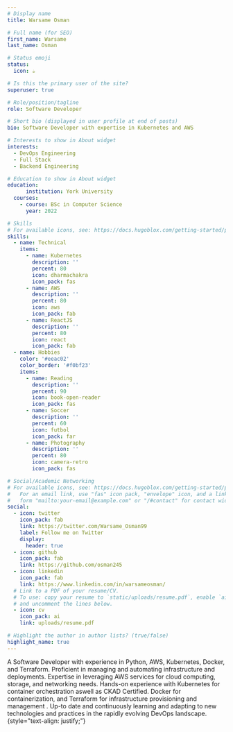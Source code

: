 ```yaml
---
# Display name
title: Warsame Osman

# Full name (for SEO)
first_name: Warsame
last_name: Osman

# Status emoji
status:
  icon: ☕️

# Is this the primary user of the site?
superuser: true

# Role/position/tagline
role: Software Developer

# Short bio (displayed in user profile at end of posts)
bio: Software Developer with expertise in Kubernetes and AWS

# Interests to show in About widget
interests:
  - DevOps Engineering
  - Full Stack
  - Backend Engineering

# Education to show in About widget
education:
      institution: York University
  courses:
    - course: BSc in Computer Science
      year: 2022

# Skills
# For available icons, see: https://docs.hugoblox.com/getting-started/page-builder/#icons
skills:
  - name: Technical
    items:
      - name: Kubernetes
        description: ''
        percent: 80
        icon: dharmachakra
        icon_pack: fas
      - name: AWS
        description: ''
        percent: 80
        icon: aws
        icon_pack: fab
      - name: ReactJS
        description: ''
        percent: 80
        icon: react
        icon_pack: fab
  - name: Hobbies
    color: '#eeac02'
    color_border: '#f0bf23'
    items:
      - name: Reading
        description: ''
        percent: 90
        icon: book-open-reader
        icon_pack: fas
      - name: Soccer
        description: ''
        percent: 60
        icon: futbol
        icon_pack: far
      - name: Photography
        description: ''
        percent: 80
        icon: camera-retro
        icon_pack: fas

# Social/Academic Networking
# For available icons, see: https://docs.hugoblox.com/getting-started/page-builder/#icons
#   For an email link, use "fas" icon pack, "envelope" icon, and a link in the
#   form "mailto:your-email@example.com" or "/#contact" for contact widget.
social:
  - icon: twitter
    icon_pack: fab
    link: https://twitter.com/Warsame_Osman99
    label: Follow me on Twitter
    display:
      header: true
  - icon: github
    icon_pack: fab
    link: https://github.com/osman245
  - icon: linkedin
    icon_pack: fab
    link: https://www.linkedin.com/in/warsameosman/
  # Link to a PDF of your resume/CV.
  # To use: copy your resume to `static/uploads/resume.pdf`, enable `ai` icons in `params.yaml`,
  # and uncomment the lines below.
  - icon: cv
    icon_pack: ai
    link: uploads/resume.pdf

# Highlight the author in author lists? (true/false)
highlight_name: true
---
```


A Software Developer with experience in Python, AWS, Kubernetes, Docker, and Terraform. Proficient in managing and
automating infrastructure and deployments. Expertise in leveraging AWS services for cloud computing, storage, and
networking needs. Hands-on experience with Kubernetes for container orchestration aswell as CKAD Certified. Docker
for containerization, and Terraform for infrastructure provisioning and management . Up-to date and continuously learning
and adapting to new technologies and practices in the rapidly evolving DevOps landscape.
{style="text-align: justify;"}
